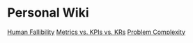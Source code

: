 # Personal Wiki

[Human Fallibility](/human-fallibility.md)
[Metrics vs. KPIs vs. KRs](/metric-kpi-kr.md)
[Problem Complexity](/problem-complexity.md)
